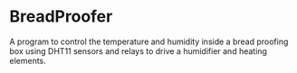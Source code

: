 # BreadProofer
A program to control the temperature and humidity inside a bread proofing box using DHT11 sensors and relays to drive a humidifier and heating elements.
